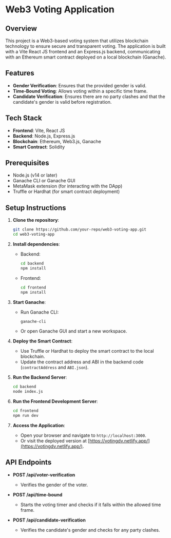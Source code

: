# Web3 Voting Application

## Overview

This project is a Web3-based voting system that utilizes blockchain technology to ensure secure and transparent voting. The application is built with a Vite React JS frontend and an Express.js backend, communicating with an Ethereum smart contract deployed on a local blockchain (Ganache).

## Features

- **Gender Verification**: Ensures that the provided gender is valid.
- **Time-Bound Voting**: Allows voting within a specific time frame.
- **Candidate Verification**: Ensures there are no party clashes and that the candidate's gender is valid before registration.

## Tech Stack

- **Frontend**: Vite, React JS
- **Backend**: Node.js, Express.js
- **Blockchain**: Ethereum, Web3.js, Ganache
- **Smart Contract**: Solidity

## Prerequisites

- Node.js (v14 or later)
- Ganache CLI or Ganache GUI
- MetaMask extension (for interacting with the DApp)
- Truffle or Hardhat (for smart contract deployment)

## Setup Instructions

1. **Clone the repository**:
   ```bash
   git clone https://github.com/your-repo/web3-voting-app.git
   cd web3-voting-app
   ```

2. **Install dependencies**:
   - Backend:
     ```bash
     cd backend
     npm install
     ```
   - Frontend:
     ```bash
     cd frontend
     npm install
     ```

3. **Start Ganache**:
   - Run Ganache CLI:
     ```bash
     ganache-cli
     ```
   - Or open Ganache GUI and start a new workspace.

4. **Deploy the Smart Contract**:
   - Use Truffle or Hardhat to deploy the smart contract to the local blockchain.
   - Update the contract address and ABI in the backend code (`contractAddress` and `ABI.json`).

5. **Run the Backend Server**:
   ```bash
   cd backend
   node index.js
   ```

6. **Run the Frontend Development Server**:
   ```bash
   cd frontend
   npm run dev
   ```

7. **Access the Application**:
   - Open your browser and navigate to `http://localhost:3000`.
   - Or visit the deployed version at [https://votingdv.netlify.app/](https://votingdv.netlify.app/).

## API Endpoints

- **POST /api/voter-verification**
  - Verifies the gender of the voter.

- **POST /api/time-bound**
  - Starts the voting timer and checks if it falls within the allowed time frame.

- **POST /api/candidate-verification**
  - Verifies the candidate's gender and checks for any party clashes.

